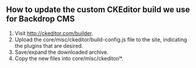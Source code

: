 
How to update the custom CKEditor build we use for Backdrop CMS
---------------------------------------------------------------

1) Visit http://ckeditor.com/builder.
2) Upload the core/misc/ckeditor/build-config.js file to the site, indicating the plugins that are desired.
3) Save/expand the downloaded archive.
4) Copy the new files into core/misc/ckeditor/*.

